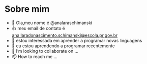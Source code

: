 # Sobre mim
- 👋 Ola,meu nome é @analaraschimanski
- :+1: meu email de contato é ana.laradonascimento.schimanski@escola.pr.gov.br
- 👀 estou interessada em aprender a programar novas linguagens
- 🌱 eu estou aprendendo a programar recentemente  
- 💞️ I’m looking to collaborate on ...
- 📫 How to reach me ...

<!---
analaraschimanski/analaraschimanski is a ✨ special ✨ repository because its `README.md` (this file) appears on your GitHub profile.
You can click the Preview link to take a look at your changes.
--->

